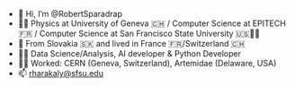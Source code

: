- 👋 Hi, I’m @RobertSparadrap
- 🧑‍🎓 Physics at University of Geneva 🇨🇭 / Computer Science at EPITECH 🇫🇷 / Computer Science at San Francisco State University 🇺🇸🌉🐊  
- 🏡 From Slovakia 🇸🇰 and lived in France 🇫🇷/Switzerland 🇨🇭 
- 🧑‍💻 Data Science/Analysis, AI developer & Python Developer
- 🧑‍💼 Worked: CERN (Geneva, Switzerland), Artemidae (Delaware, USA)
- 📫 rharakaly@sfsu.edu

<!---
RobertSparadrap/RobertSparadrap is a ✨ special ✨ repository because its `README.md` (this file) appears on your GitHub profile.
You can click the Preview link to take a look at your changes.
--->
